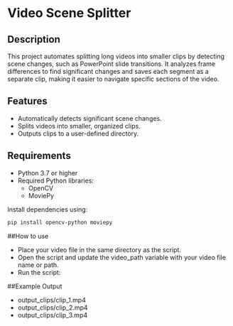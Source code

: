 # Video Scene Splitter

## Description
This project automates splitting long videos into smaller clips by detecting scene changes, such as PowerPoint slide transitions. It analyzes frame differences to find significant changes and saves each segment as a separate clip, making it easier to navigate specific sections of the video.

## Features
- Automatically detects significant scene changes.
- Splits videos into smaller, organized clips.
- Outputs clips to a user-defined directory.

## Requirements
- Python 3.7 or higher
- Required Python libraries:
  - OpenCV
  - MoviePy

Install dependencies using:
```bash
pip install opencv-python moviepy
```
##How to use
- Place your video file in the same directory as the script.
- Open the script and update the video_path variable with your video file name or path.
- Run the script:

##Example Output
- output_clips/clip_1.mp4
- output_clips/clip_2.mp4
- output_clips/clip_3.mp4
